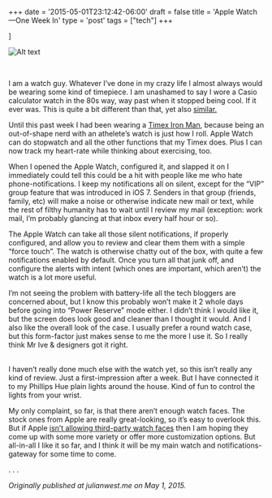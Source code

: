 +++
date = '2015-05-01T23:12:42-06:00'
draft = false
title = 'Apple Watch—One Week In'
type = 'post'
tags = ["tech"]
+++

]<div>
  <img src="https://julianwest.me/Blog/posts/Apple-Watch-One-week-in/apple-watch.jpeg" alt="Alt text">
</div><br />

I am a watch guy. Whatever I’ve done in my crazy life I almost always would be wearing some kind of timepiece. I am unashamed to say I wore a Casio calculator watch in the 80s way, way past when it stopped being cool. If it ever was. This is quite a bit different than that, yet also <a href="http://www.noodlewerk.com/blog/calculator-apple-watch-tutorial/">similar.</a><br />

Until this past week I had been wearing a <a href="http://www.watch-id.com/sightings/timex-ironman-dual-tech-will-ferrell-stranger-fiction">Timex Iron Man</a>, because being an out-of-shape nerd with an athelete’s watch is just how I roll. Apple Watch can do stopwatch and all the other functions that my Timex does. Plus I can now track my heart-rate while thinking about exercising, too.<br />

When I opened the Apple Watch, configured it, and slapped it on I immediately could tell this could be a hit with people like me who hate phone-notifications. I keep my notifications all on silent, except for the “VIP” group feature that was introduced in iOS 7. Senders in that group (friends, family, etc) will make a noise or otherwise indicate new mail or text, while the rest of filthy humanity has to wait until I review my mail (exception: work mail, I’m probably glancing at that inbox every half hour or so).<br />

The Apple Watch can take all those silent notifications, if properly configured, and allow you to review and clear them them with a simple “force touch”. The watch is otherwise chatty out of the box, with quite a few notifications enabled by default. Once you turn all that junk off, and configure the alerts with intent (which ones are important, which aren’t) the watch is a lot more useful.<br />

I’m not seeing the problem with battery-life all the tech bloggers are concerned about, but I know this probably won’t make it 2 whole days before going into “Power Reserve” mode either. I didn’t think I would like it, but the screen does look good and cleaner than I thought it would. And I also like the overall look of the case. I usually prefer a round watch case, but this form-factor just makes sense to me the more I use it. So I really think Mr Ive & designers got it right.<br /> <br />

I haven’t really done much else with the watch yet, so this isn’t really any kind of review. Just a first-impression after a week. But I have connected it to my Phillips Hue plain lights around the house. Kind of fun to control the lights from your wrist.<br />

My only complaint, so far, is that there aren’t enough watch faces. The stock ones from Apple are really great-looking, so it’s easy to overlook this. But if Apple <a href="http://daringfireball.net/2015/04/custom_watch_faces">isn’t allowing third-party watch faces</a> then I am hoping they come up with some more variety or offer more customization options. But all-in-all I like it so far, and I think it will be my main watch and notifications-gateway for some time to come.<br />

<div>
    .   .   .
</div>

<i>Originally published at julianwest.me on May 1, 2015.</i>